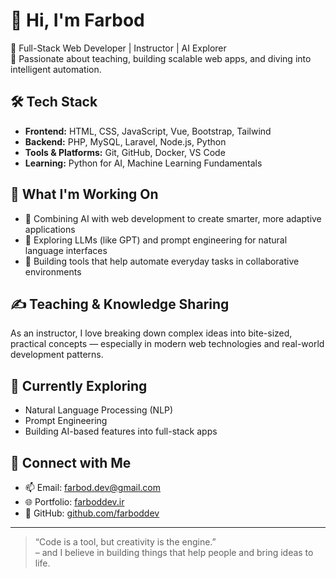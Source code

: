 # 👋 Hi, I'm Farbod

🎯 Full-Stack Web Developer | Instructor | AI Explorer  
💬 Passionate about teaching, building scalable web apps, and diving into intelligent automation.


## 🛠 Tech Stack
- **Frontend:** HTML, CSS, JavaScript, Vue, Bootstrap, Tailwind  
- **Backend:** PHP, MySQL, Laravel, Node.js, Python  
- **Tools & Platforms:** Git, GitHub, Docker, VS Code  
- **Learning:** Python for AI, Machine Learning Fundamentals

## 🚀 What I'm Working On
- 🔗 Combining AI with web development to create smarter, more adaptive applications  
- 🤖 Exploring LLMs (like GPT) and prompt engineering for natural language interfaces  
- 🧠 Building tools that help automate everyday tasks in collaborative environments


## ✍️ Teaching & Knowledge Sharing
As an instructor, I love breaking down complex ideas into bite-sized, practical concepts — especially in modern web technologies and real-world development patterns.

## 🌱 Currently Exploring
- Natural Language Processing (NLP)  
- Prompt Engineering  
- Building AI-based features into full-stack apps  

## 🔗 Connect with Me
- 📫 Email: farbod.dev@gmail.com  
- 🌐 Portfolio: [farboddev.ir](https://farboddev.ir)  
- 🧰 GitHub: [github.com/farboddev](https://github.com/farboddev)

---

> “Code is a tool, but creativity is the engine.”  
> – and I believe in building things that help people and bring ideas to life.
